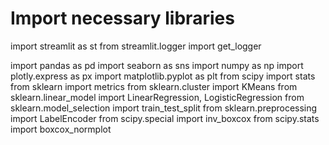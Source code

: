 # Import necessary libraries
import streamlit as st
from streamlit.logger import get_logger

import pandas as pd
import seaborn as sns
import numpy as np
import plotly.express as px
import matplotlib.pyplot as plt
from scipy import stats
from sklearn import metrics
from sklearn.cluster import KMeans
from sklearn.linear_model import LinearRegression, LogisticRegression
from sklearn.model_selection import train_test_split
from sklearn.preprocessing import LabelEncoder
from scipy.special import inv_boxcox
from scipy.stats import boxcox_normplot
